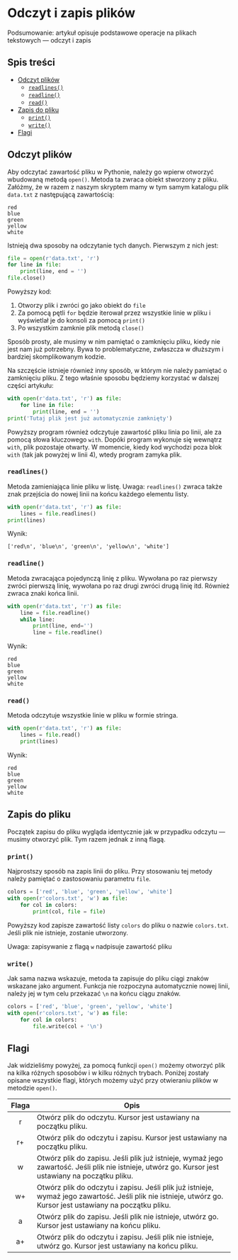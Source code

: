 # Odczyt i zapis plików
Podsumowanie: artykuł opisuje podstawowe operacje na plikach tekstowych — odczyt i zapis

## Spis treści
- [Odczyt plików](#odczyt-plików)
  * [`readlines()`](#readlines)
  * [`readline()`](#readline)
  * [`read()`](#read)
- [Zapis do pliku](#zapis-do-pliku)
  * [`print()`](#print)
  * [`write()`](#write)
- [Flagi](#flagi)

## Odczyt plików
Aby odczytać zawartość pliku w Pythonie, należy go wpierw otworzyć wbudowaną metodą `open()`. Metoda ta zwraca obiekt stworzony z pliku. Załóżmy, że w razem z naszym skryptem mamy w tym samym katalogu plik `data.txt` z następującą zawartością:

```
red
blue
green
yellow
white
```

Istnieją dwa sposoby na odczytanie tych danych. Pierwszym z nich jest:

```python
file = open(r'data.txt', 'r')
for line in file:
    print(line, end = '')
file.close()
```

Powyższy kod:
1. Otworzy plik i zwróci go jako obiekt do `file`
2. Za pomocą pętli `for` będzie iterował przez wszystkie linie w pliku i wyświetlał je do konsoli za pomocą `print()`
3. Po wszystkim zamknie plik metodą `close()`

Sposób prosty, ale musimy w nim pamiętać o zamknięciu pliku, kiedy nie jest nam już potrzebny. Bywa to problematyczne, zwłaszcza w dłuższym i bardziej skomplikowanym kodzie.

Na szczęście istnieje również inny sposób, w którym nie należy pamiętać o zamknięciu pliku. Z tego właśnie sposobu będziemy korzystać w dalszej części artykułu:

```python
with open(r'data.txt', 'r') as file:
    for line in file:
        print(line, end = '')
print('Tutaj plik jest już automatycznie zamknięty')
```

Powyższy program również odczytuje zawartość pliku linia po linii, ale za pomocą słowa kluczowego `with`. Dopóki program wykonuje się wewnątrz `with`, plik pozostaje otwarty. W momencie, kiedy kod wychodzi poza blok `with` (tak jak powyżej w linii 4), wtedy program zamyka plik.

### `readlines()`

Metoda zamieniająca linie pliku w listę. Uwaga: `readlines()` zwraca także znak przejścia do nowej linii na końcu każdego elementu listy.

```python
with open(r'data.txt', 'r') as file:
    lines = file.readlines()
print(lines)
```

Wynik:
```pycon
['red\n', 'blue\n', 'green\n', 'yellow\n', 'white']
```

### `readline()`

Metoda zwracająca pojedynczą linię z pliku. Wywołana po raz pierwszy zwróci pierwszą linię, wywołana po raz drugi zwróci drugą linię itd. Również zwraca znaki końca linii.

```python
with open(r'data.txt', 'r') as file:
    line = file.readline()
    while line:
        print(line, end='')
        line = file.readline()
```

Wynik:
```pycon
red
blue
green
yellow
white
```

### `read()`

Metoda odczytuje wszystkie linie w pliku w formie stringa.

```python
with open(r'data.txt', 'r') as file:
    lines = file.read()
    print(lines)
```
Wynik:
```pycon
red
blue
green
yellow
white
```

## Zapis do pliku

Początek zapisu do pliku wygląda identycznie jak w przypadku odczytu — musimy otworzyć plik. Tym razem jednak z inną flagą.

### `print()`
Najprostszy sposób na zapis linii do pliku. Przy stosowaniu tej metody należy pamiętać o zastosowaniu parametru `file`.

```python
colors = ['red', 'blue', 'green', 'yellow', 'white']
with open(r'colors.txt', 'w') as file:
    for col in colors:
        print(col, file = file)
```
Powyższy kod zapisze zawartość listy `colors` do pliku o nazwie `colors.txt`. Jeśli plik nie istnieje, zostanie utworzony.

Uwaga: zapisywanie z flagą `w` nadpisuje zawartość pliku

### `write()`
Jak sama nazwa wskazuje, metoda ta zapisuje do pliku ciągi znaków wskazane jako argument. Funkcja nie rozpoczyna automatycznie nowej linii, należy jej w tym celu przekazać `\n` na końcu ciągu znaków.

```python
colors = ['red', 'blue', 'green', 'yellow', 'white']
with open(r'colors.txt', 'w') as file:
    for col in colors:
        file.write(col + '\n')
```

## Flagi

Jak widzieliśmy powyżej, za pomocą funkcji `open()` możemy otworzyć plik na kilka różnych sposobów i w kilku różnych trybach. Poniżej zostały opisane wszystkie flagi, których możemy użyć przy otwieraniu plików w metodzie `open()`.

| Flaga | Opis                                                                                                                                                         | 
|:-----:|--------------------------------------------------------------------------------------------------------------------------------------------------------------|
|   r   | Otwórz plik do odczytu. Kursor jest ustawiany na początku pliku.                                                                                             | 
|  r+   | Otwórz plik do odczytu i zapisu. Kursor jest ustawiany na początku pliku.                                                                                    |
|   w   | Otwórz plik do zapisu. Jeśli plik już istnieje, wymaż jego zawartość. Jeśli plik nie istnieje, utwórz go. Kursor jest ustawiany na początku pliku.           |
|  w+   | Otwórz plik do odczytu i zapisu. Jeśli plik już istnieje, wymaż jego zawartość. Jeśli plik nie istnieje, utwórz go. Kursor jest ustawiany na początku pliku. |
|   a   | Otwórz plik do zapisu. Jeśli plik nie istnieje, utwórz go. Kursor jest ustawiany na końcu pliku.                                                             |
|  a+   | Otwórz plik do odczytu i zapisu. Jeśli plik nie istnieje, utwórz go. Kursor jest ustawiany na końcu pliku.                                                   |